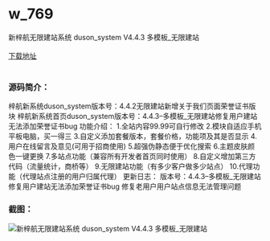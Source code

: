 # w_769
新梓航无限建站系统 duson_system V4.4.3 多模板_无限建站
<br/></br>
[下载地址](https://www.uuid2.com/769.html "下载地址")
<br/></br>
<h3>源码简介：</h3>
<p>梓航新系统duson_system版本号：4.4.2无限建站新增关于我们页面荣誉证书版块
梓航新系统首页duson_system版本号：4.4.3–多模板_无限建站修复用户建站无法添加荣誉证书bug
功能介绍：
1.全站内容99.99可自行修改
2.模块自适应手机平板电脑，买一得三
3.自定义添加套餐版本，套餐价格，功能项及其是否显示
4.用户在线留言及意见(可用于招商使用)
5.超强伪静态便于优化搜索
6.主题皮肤颜色一键更换
7.多站点功能（兼容所有开发者首页同时使用）
8.自定义增加第三方代码（流量统计，商桥等）
9.无限建站功能（有多少客户做多少站点）
10.代理功能（代理站点注册的用户归属代理）
更新日志：
版本号：4.4.3–多模板_无限建站
修复用户建站无法添加荣誉证书bug
修复老用户用户站点信息无法管理问题<p>
<h3>截图：</h3>
<img src="https://www.uuid2.com/wp-content/uploads/img/202105/b28b85b517.jpg" alt="新梓航无限建站系统 duson_system V4.4.3 多模板_无限建站">
